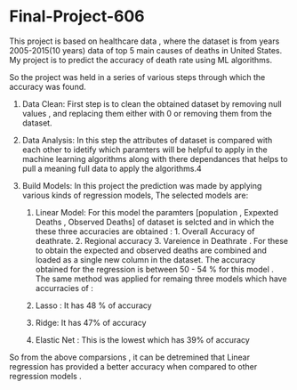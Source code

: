 # Final-Project-606

This project is based on healthcare data , where the dataset is from years 2005-2015(10 years) data of top 5 main causes of deaths in United States.  My project is to predict the accuracy of death rate using ML algorithms. 

So the project was held in a series of various steps through which the accuracy was found. 

1. Data Clean: First step is to clean the obtained dataset by removing null values , and replacing them either with 0 or removing them from the dataset. 

2. Data Analysis: In this step the attributes of dataset is compared with each other to idetify which paramters will be helpful to apply in the machine learning algorithms along with there dependances that helps to pull a meaning full data to apply the algorithms.4

3. Build Models: In this project the prediction was made by applying various kinds of regression models, The selected models are:
      1. Linear Model:  For this model the paramters [population , Expexted Deaths , Observed Deaths] of dataset is selcted and in which the these three accuracies are obtained :
                  1. Overall Accuracy of deathrate. 
                  2. Regional accuracy
                  3. Vareience in Deathrate .
                  For these to obtain the expected and observed deaths are combined and loaded as a single new column in the dataset. The accuracy obtained for the regression is between 50 - 54 % for this model . The same method was applied for remaing three models which have accurracies of :
                  
    2. Lasso : It has 48 % of accuracy 
    3. Ridge: It has 47% of accuracy
    4. Elastic Net : This is the lowest which has 39% of accuracy 

So from the above comparsions , it can be detremined that Linear regression has provided a better accuracy when compared to other regression models .
